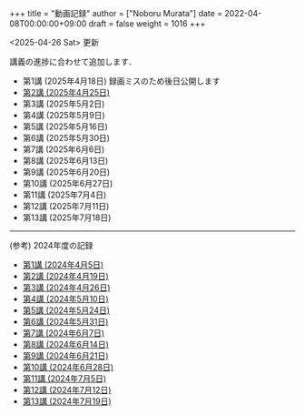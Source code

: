 +++
title = "動画記録"
author = ["Noboru Murata"]
date = 2022-04-08T00:00:00+09:00
draft = false
weight = 1016
+++

<span class="timestamp-wrapper"><span class="timestamp">&lt;2025-04-26 Sat&gt; </span></span> 更新

講義の進捗に合わせて追加します．

-   第1講 (2025年4月18日) 録画ミスのため後日公開します
-   [第2講 (2025年4月25日)](https://u-tokyo-ac-jp.zoom.us/rec/share/4edaolc-CHjYchUMCIvVf1ERnz_KDm4fwM9F0DeT-SxgmfjN-Q-n9GHTG359n3J_.t6gLw_qAcayfle7I?startTime=1745567484000)
-   第3講 (2025年5月2日)
-   第4講 (2025年5月9日)
-   第5講 (2025年5月16日)
-   第6講 (2025年5月30日)
-   第7講 (2025年6月6日)
-   第8講 (2025年6月13日)
-   第9講 (2025年6月20日)
-   第10講 (2025年6月27日)
-   第11講 (2025年7月4日)
-   第12講 (2025年7月11日)
-   第13講 (2025年7月18日)

---

(参考) 2024年度の記録

-   [第1講 (2024年4月5日)](https://u-tokyo-ac-jp.zoom.us/rec/share/UDiG9s_v8UbZwoDISJEmsf-R3J7zM3ADoy9qaNPhNapvuRktF3N1sq2nn4QxzQw9.ulecTtdKmS8TWuoZ?startTime=1712304155000)
-   [第2講 (2024年4月19日)](https://u-tokyo-ac-jp.zoom.us/rec/share/CSFEIlbsqmdfxWn-GOpaO1pveX36j8cUp33zd8mOp9KHiMg7gAkIGIF8jdc7RhcI.ACPnds7I_dMfcur3?startTime=1713513700000)
-   [第3講 (2024年4月26日)](https://u-tokyo-ac-jp.zoom.us/rec/share/D2pwvcjNhnwAT2RijqxjAp8TrRU-d8Ym2A8dSDxo7m2ACPi97WRKtmuXJOohHYLq.mi-5XOfTjRLEXtWf?startTime=1714118474000)
-   [第4講 (2024年5月10日)](https://u-tokyo-ac-jp.zoom.us/rec/share/DibD3uS9nJUaVGyApkJytQjJKWgOcA0WEyOyhNEMFJ1g-XbdS5-vB0Md_x36eafD.QnCAGFOAR5a9-jRf?startTime=1715327728000)
-   [第5講 (2024年5月24日)](https://u-tokyo-ac-jp.zoom.us/rec/share/_ZcUZxSkh0AkrnT18wrvMbBFD6qUK9K1PpeeGYfXBpN4KZuvLfg2pSPCRtOsorRv.fLObwwfbTCoxXcnU?startTime=1716537332000)
-   [第6講 (2024年5月31日)](https://u-tokyo-ac-jp.zoom.us/rec/share/LPw_sSLbW0wDfakPzEIz5Lqoo1AOLjAL4p-yJPg1tdbbzIaIvmBNJDe8ucXkkw4M.pVL-2iP-D2DPCJKt?startTime=1717142139000)
-   [第7講 (2024年6月7日)](https://u-tokyo-ac-jp.zoom.us/rec/share/IX7SstRnX3kiSayD_-Bd-CUVBCamgq3T6Z1Vt_7mVIbGwZIAD-zT6OTWlvsSQvNG.YrrBZeak3_-SFoiE?startTime=1717746926000)
-   [第8講 (2024年6月14日)](https://u-tokyo-ac-jp.zoom.us/rec/share/1dcPajyN_SM09-T8hB-xeHMaKEzQ9GF30Jt6sWyT-iKwLUdmcfU2pDK_PXDPpmm6.qJ5XUo8lmD0cRfog?startTime=1718351731000)
-   [第9講 (2024年6月21日)](https://u-tokyo-ac-jp.zoom.us/rec/share/G9CJgHyif2FfO7laAG3XtNmaG-bhcV6L_hCriaCCj1XI2h5jCcPf_KkeCo89BKD_.56vzNUV6v7WHhZ7W?startTime=1718956530000)
-   [第10講 (2024年6月28日)](https://u-tokyo-ac-jp.zoom.us/rec/share/WQhP4AwsTd_sPZEQgjpvWeMY1SOqe_g8rQAHOr7rk3iEvLeATAS7O6aZPdg63zeH.87b9A3qtQLvc2idB?startTime=1719561327000)
-   [第11講 (2024年7月5日)](https://u-tokyo-ac-jp.zoom.us/rec/share/zCEsVZdPwsrF8lH_N1ASOSXcQjsRU_PDfTFuD5hV-jHjgm0k0tPdwHBg32EKwov9.bexEJHxpiA4TXS4D?startTime=1720166136000)
-   [第12講 (2024年7月12日)](https://u-tokyo-ac-jp.zoom.us/rec/share/jIyL9WdpdrdDix0OgVT_Lz32uSvhW4GoniWwThao-GOKBjiMIz0zyREi04UBRdKU.64r4DsquMlESmk5z?startTime=1720770926000)
-   [第13講 (2024年7月19日)](https://u-tokyo-ac-jp.zoom.us/rec/share/nQxgCEQAxD-SKNzFZEsRg559-tdzwiFd-2b0LqZxC_fdXXmeOR0Pl7sboTK36Ly2.Z2lTsMwvaanvQ1sr?startTime=1721375745000)
